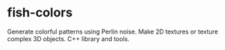# fish-colors
Generate colorful patterns using Perlin noise. Make 2D textures or texture complex 3D objects. C++ library and tools.
